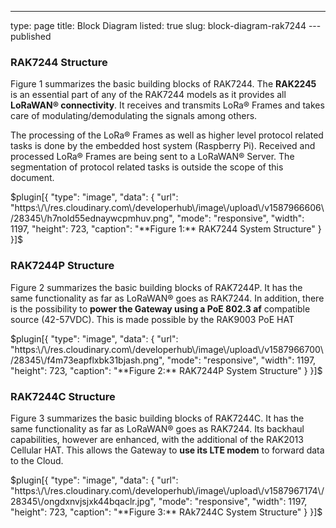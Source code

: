 ---
type: page
title: Block Diagram
listed: true
slug: block-diagram-rak7244
---published

### RAK7244 Structure

Figure 1 summarizes the basic building blocks of RAK7244. The **RAK2245** is an essential part of any of the RAK7244 models as it provides all **LoRaWAN® connectivity**. It receives and transmits LoRa® Frames and takes care of modulating/demodulating the signals among others.

The processing of the LoRa® Frames as well as higher level protocol related tasks is done by the embedded host system (Raspberry Pi). Received and processed LoRa® Frames are being sent to a LoRaWAN® Server. The segmentation of protocol related tasks is outside the scope of this document.

$plugin[{
    "type": "image",
    "data": {
        "url": "https:\/\/res.cloudinary.com\/developerhub\/image\/upload\/v1587966606\/28345\/h7nold55ednaywcpmhuv.png",
        "mode": "responsive",
        "width": 1197,
        "height": 723,
        "caption": "**Figure 1:** RAK7244 System Structure"
    }
}]$

### RAK7244P Structure

Figure 2 summarizes the basic building blocks of RAK7244P. It has the same functionality as far as LoRaWAN® goes as RAK7244. In addition, there is the possibility to **power the Gateway using a PoE 802.3 af** compatible source (42-57VDC). This is made possible by the RAK9003 PoE HAT

$plugin[{
    "type": "image",
    "data": {
        "url": "https:\/\/res.cloudinary.com\/developerhub\/image\/upload\/v1587966700\/28345\/f4m73eapflxbk31bjash.png",
        "mode": "responsive",
        "width": 1197,
        "height": 723,
        "caption": "**Figure 2:** RAK7244P System Structure"
    }
}]$

### RAK7244C Structure

Figure 3 summarizes the basic building blocks of RAK7244C. It has the same functionality as far as LoRaWAN® goes as RAK7244. Its backhaul capabilities, however are enhanced, with the additional of the RAK2013 Cellular HAT. This allows the Gateway to **use its LTE modem** to forward data to the Cloud.

$plugin[{
    "type": "image",
    "data": {
        "url": "https:\/\/res.cloudinary.com\/developerhub\/image\/upload\/v1587967174\/28345\/ongdxnvjsjxk44bqaclr.jpg",
        "mode": "responsive",
        "width": 1197,
        "height": 723,
        "caption": "**Figure 3:** RAk7244C System Structure"
    }
}]$

